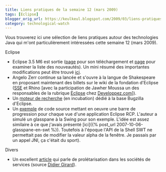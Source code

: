 ```yaml
---
title: Liens pratiques de la semaine 12 (mars 2009)
tags: [Eclipse]
blogger_orig_url: https://keulkeul.blogspot.com/2009/03/liens-pratiques-de-la-semaine_16.html
category: technological-watch
---
```


Vous trouverez ici une sélection de liens pratiques autour des technologies Java qui m'ont particulièrement intéressées cette semaine 12 (mars 2009).

Eclipse

* Eclipse 3.5 M6 est sortie ([page](http://download.eclipse.org/eclipse/downloads/drops/S-3.5M6-200903130100/index.php) pour son téléchargement et [page](http://download.eclipse.org/eclipse/downloads/drops/S-3.5M6-200903130100/eclipse-news-M6.html) pour examiner la liste des nouveautés). Un mini résumé des importantes modifications peut être trouvé [ici](http://eclipsesource.com/blogs/2009/03/15/eclipse-35m6-is-out/).
* Angelo Zerr continue sa lancée et s'ouvre à la langue de Shakespeare en proposant maintenant des billets sur le wiki de la fondation d'Eclipse ([SSE](http://wiki.eclipse.org/JFace_Data_Binding/SSE) et Rhino \[avec la participation de Jawher Moussa un des responsables de la rubrique [Eclipse](http://eclipse.developpez.com/) chez [Developpez.com](http://www.developpez.com/)\]).
* Un [moteur de recherche](http://eclipsebugsearch.labs.ageto.net/) (en incubation) dédié à la base Bugzilla d'Eclipse.
* Un [exemple](http://eclipsesource.com/blogs/2009/03/18/nifty-progress-report-in-rcp-applications/) de code source mettant en oeuvre une barre de progression pour chaque vue d'une application Eclipse RCP. L'auteur a simulé un glasspane à la Swing pour son exemple. L'idée est assez similaire à ce que j'avais présenté [ici]({% post_url 2007-10-06-glasspane-en-swt %}). Toutefois à l'époque l'API de la Shell SWT ne permettait pas de modifier la valeur alpha de la fenêtre. Je passais par un appel JNI, ça c'était du sport).

Divers

* Un excellent [article](http://www.christian-faure.net/2009/03/14/la-proletarisation-dans-les-societes-informatiques/) qui parle de prolétarisation dans les sociétés de services (source [Didier Girard](http://www.application-servers.com/post/2009/03/15/La-proleacutetarisation-dans-les-socieacuteteacutes-informatiques)).